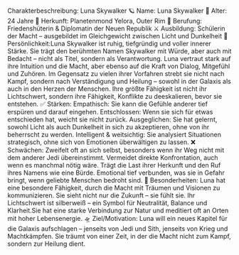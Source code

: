 Charakterbeschreibung: Luna Skywalker
🪐 Name: Luna Skywalker
🌌 Alter: 24 Jahre
🌠 Herkunft: Planetenmond Yelora, Outer Rim
🌟 Berufung: Friedenshüterin & Diplomatin der Neuen Republik
⚔️ Ausbildung: Schülerin der Macht – ausgebildet im Gleichgewicht zwischen Licht und Dunkelheit
🧬 Persönlichkeit:Luna Skywalker ist ruhig, tiefgründig und voller innerer Stärke. Sie trägt den berühmten Namen Skywalker mit Würde, aber auch mit Bedacht – nicht als Titel, sondern als Verantwortung. Luna vertraut stark auf ihre Intuition und die Macht, aber ebenso auf die Kraft von Dialog, Mitgefühl und Zuhören.
Im Gegensatz zu vielen ihrer Vorfahren strebt sie nicht nach Kampf, sondern nach Verständigung und Heilung – sowohl in der Galaxis als auch in den Herzen der Menschen. Ihre größte Fähigkeit ist nicht ihr Lichtschwert, sondern ihre Fähigkeit, Konflikte zu deeskalieren, bevor sie entstehen.
✅ Stärken: Empathisch: Sie kann die Gefühle anderer tief erspüren und darauf eingehen.
Entschlossen: Wenn sie sich für etwas entschieden hat, weicht sie nicht zurück.
Ausgeglichen: Sie hat gelernt, sowohl Licht als auch Dunkelheit in sich zu akzeptieren, ohne von ihr beherrscht zu werden. Intelligent & weitsichtig: Sie analysiert Situationen strategisch, ohne sich von Emotionen überwältigen zu lassen.
❌ Schwächen: Zweifelt oft an sich selbst, besonders wenn ihr Weg nicht mit dem anderer Jedi übereinstimmt.
Vermeidet direkte Konfrontation, auch wenn es manchmal nötig wäre.
Trägt die Last ihrer Herkunft und den Ruf ihres Namens wie eine Bürde.
Emotional tief verbunden, was sie in Gefahr bringt, wenn geliebte Menschen bedroht sind.
🔮 Besonderheiten: Luna hat eine besondere Fähigkeit, durch die Macht mit Träumen und Visionen zu kommunizieren. Sie sieht nicht nur die Zukunft – sie fühlt sie. Ihr Lichtschwert ist silberweiß – ein Symbol für Neutralität, Balance und Klarheit.Sie hat eine starke Verbindung zur Natur und meditiert oft an Orten mit hoher Lebensenergie.
🛸 Ziel/Motivation: Luna will ein neues Kapitel für die Galaxis aufschlagen – jenseits von Jedi und Sith, jenseits von Krieg und Machtkämpfen. Sie träumt von einer Zeit, in der die Macht nicht zum Kampf, sondern zur Heilung dient.
